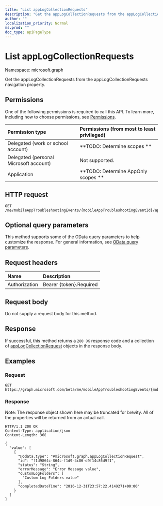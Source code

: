 ```yaml
---
title: "List appLogCollectionRequests"
description: "Get the appLogCollectionRequests from the appLogCollectionRequests navigation property."
author: ""
localization_priority: Normal
ms.prod: ""
doc_type: apiPageType
---
```


# List appLogCollectionRequests

Namespace: microsoft.graph

Get the appLogCollectionRequests from the appLogCollectionRequests navigation property.

## Permissions
One of the following permissions is required to call this API. To learn more, including how to choose permissions, see [Permissions](/concepts/permissions-reference.md).

|Permission type|Permissions (from most to least privileged)|
|:---|:---|
|Delegated (work or school account)|**TODO: Determine scopes **|
|Delegated (personal Microsoft account)|Not supported.|
|Application|**TODO: Determine AppOnly scopes **|

## HTTP request
<!-- {
  "blockType": "ignored"
}
-->
``` http
GET /me/mobileAppTroubleshootingEvents/{mobileAppTroubleshootingEventId}/appLogCollectionRequests
```

## Optional query parameters
This method supports some of the OData query parameters to help customize the response. For general information, see [OData query parameters](/graph/query-parameters).

## Request headers
|Name|Description|
|:---|:---|
|Authorization|Bearer {token}.Required|

## Request body
Do not supply a request body for this method.

## Response
If successful, this method returns a `200 OK` response code and a collection of [appLogCollectionRequest](../resources/applogcollectionrequest.md) objects in the response body.

## Examples

### Request
<!-- {
  "blockType": "request",
  "name": "get_applogcollectionrequest"
}
-->
``` http
GET https://graph.microsoft.com/beta/me/mobileAppTroubleshootingEvents/{mobileAppTroubleshootingEventId}/appLogCollectionRequests
```

### Response
Note: The response object shown here may be truncated for brevity. All of the properties will be returned from an actual call.
<!-- {
  "blockType": "response",
  "truncated": true,
  "@odata.type": "collection(microsoft.graph.applogcollectionrequest)"
}
-->
``` http
HTTP/1.1 200 OK
Content-Type: application/json
Content-Length: 368

{
  "value": [
    {
      "@odata.type": "#microsoft.graph.appLogCollectionRequest",
      "id": "f1d9864c-864c-f1d9-4c86-d9f14c86d9f1",
      "status": "String",
      "errorMessage": "Error Message value",
      "customLogFolders": [
        "Custom Log Folders value"
      ],
      "completedDateTime": "2016-12-31T23:57:22.4149271+00:00"
    }
  ]
}
```


